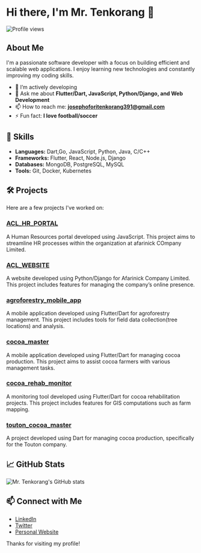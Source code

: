 # Hi there, I'm Mr. Tenkorang 👋

![Profile views](https://komarev.com/ghpvc/?username=mrtenkorang&color=green)

## About Me

I'm a passionate software developer with a focus on building efficient and scalable web applications. I enjoy learning new technologies and constantly improving my coding skills.

- 🌱 I’m actively developing
- 💬 Ask me about **Flutter/Dart, JavaScript, Python/Django, and Web Development**
- 📫 How to reach me: **josephoforitenkorang391@gmail.com**
- ⚡ Fun fact: **I love football/soccer**

## 🚀 Skills

- **Languages:** Dart,Go, JavaScript, Python, Java, C/C++
- **Frameworks:** Flutter, React, Node.js, Django
- **Databases:** MongoDB, PostgreSQL, MySQL
- **Tools:** Git, Docker, Kubernetes

## 🛠️ Projects

Here are a few projects I've worked on:

### [ACL_HR_PORTAL](https://github.com/AfarinickCompanyLimited/ACL_HR_PORTAL)
A Human Resources portal developed using JavaScript. This project aims to streamline HR processes within the organization at afarinick COmpany Limited.

### [ACL_WEBSITE](https://github.com/AfarinickCompanyLimited/ACL_WEBSITE)
A website developed using Python/Django for Afarinick Company Limited. This project includes features for managing the company’s online presence.

### [agroforestry_mobile_app](https://github.com/AfarinickCompanyLimited/agroforestry_mobile_app)
A mobile application developed using Flutter/Dart for agroforestry management. This project includes tools for field data collection(tree locations) and analysis.

### [cocoa_master](https://github.com/AfarinickCompanyLimited/cocoa_master)
A mobile application developed using Flutter/Dart for managing cocoa production. This project aims to assist cocoa farmers with various management tasks.

### [cocoa_rehab_monitor](https://github.com/AfarinickCompanyLimited/cocoa_rehab_monitor)
A monitoring tool developed using Flutter/Dart for cocoa rehabilitation projects. This project includes features for GIS computations such as farm mapping.

### [touton_cocoa_master](https://github.com/AfarinickCompanyLimited/touton_cocoa_master)
A project developed using Dart for managing cocoa production, specifically for the Touton company.

## 📈 GitHub Stats

![Mr. Tenkorang's GitHub stats](https://github-readme-stats.vercel.app/api?username=mrtenkorang&show_icons=true&theme=radical)

## 📫 Connect with Me

- [LinkedIn](https://www.linkedin.com/in/mrtenkorang/)
- [Twitter](https://twitter.com/mrtenkorang)
- [Personal Website](https://www.mrtenkorang.com)

Thanks for visiting my profile!
